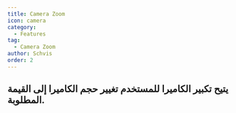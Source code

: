 ```yaml
---
title: Camera Zoom
icon: camera
category:
  - Features
tag:
  - Camera Zoom
author: Schvis
order: 2
---
```


## يتيح تكبير الكاميرا للمستخدم تغيير حجم الكاميرا إلى القيمة المطلوبة.